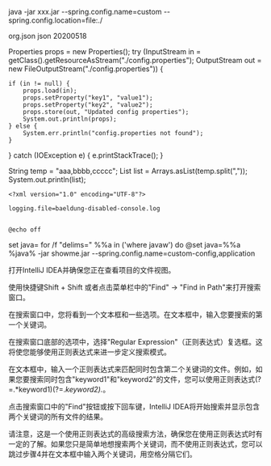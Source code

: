 java -jar xxx.jar --spring.config.name=custom --spring.config.location=file:./

<dependency>
    <groupId>org.json</groupId>
    <artifactId>json</artifactId>
    <version>20200518</version>
</dependency>

Properties props = new Properties();
try (InputStream in = getClass().getResourceAsStream("./config.properties");
     OutputStream out = new FileOutputStream("./config.properties")) {

    if (in != null) {
        props.load(in);
        props.setProperty("key1", "value1");
        props.setProperty("key2", "value2");
        props.store(out, "Updated config properties");
        System.out.println(props);
    } else {
        System.err.println("config.properties not found");
    }
} catch (IOException e) {
    e.printStackTrace();
}

String temp = "aaa,bbbb,ccccc";
List<String> list = Arrays.asList(temp.split(","));
System.out.println(list);
    
    <?xml version="1.0" encoding="UTF-8"?>
<configuration>
    <include resource=
      "org/springframework/boot/logging/logback/defaults.xml" />
    <include resource=
      "org/springframework/boot/logging/logback/file-appender.xml" />
    <root level="INFO">
        <appender-ref ref="FILE" />
    </root>
</configuration>

    logging.file=baeldung-disabled-console.log
    
    
    @echo off
set java=
for /f "delims=" %%a in ('where javaw') do @set java=%%a
%java% -jar showme.jar --spring.config.name=custom-config,application

打开IntelliJ IDEA并确保您正在查看项目的文件视图。

使用快捷键Shift + Shift 或者点击菜单栏中的"Find" -> "Find in Path"来打开搜索窗口。

在搜索窗口中，您将看到一个文本框和一些选项。在文本框中，输入您要搜索的第一个关键词。

在搜索窗口底部的选项中，选择"Regular Expression"（正则表达式）复选框。这将使您能够使用正则表达式来进一步定义搜索模式。

在文本框中，输入一个正则表达式来匹配同时包含第二个关键词的文件。例如，如果您要搜索同时包含"keyword1"和"keyword2"的文件，您可以使用正则表达式(?=.*keyword1)(?=.*keyword2).*。

点击搜索窗口中的"Find"按钮或按下回车键，IntelliJ IDEA将开始搜索并显示包含两个关键词的所有文件的结果。


请注意，这是一个使用正则表达式的高级搜索方法，确保您在使用正则表达式时有一定的了解。如果您只是简单地想搜索两个关键词，而不使用正则表达式，您可以跳过步骤4并在文本框中输入两个关键词，用空格分隔它们。
    
